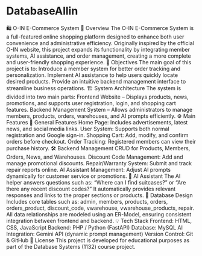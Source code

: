 # DatabaseAllin
🛍️ O-IN E-Commerce System
📘 Overview
The O-IN E-Commerce System is a full-featured online shopping platform designed to enhance both user convenience and administrative efficiency.
Originally inspired by the official O-IN website, this project expands its functionality by integrating member systems, AI assistance, and order management, creating a more complete and user-friendly shopping experience.
🎯 Objectives
The main goal of this project is to:
Introduce a member system for better order tracking and personalization.
Implement AI assistance to help users quickly locate desired products.
Provide an intuitive backend management interface to streamline business operations.
🏗️ System Architecture
The system is divided into two main parts:
Frontend Website – Displays products, news, promotions, and supports user registration, login, and shopping cart features.
Backend Management System – Allows administrators to manage members, products, orders, warehouses, and AI prompts efficiently.
⚙️ Main Features
🧾 General Features
Home Page: Includes advertisements, latest news, and social media links.
User System: Supports both normal registration and Google sign-in.
Shopping Cart: Add, modify, and confirm orders before checkout.
Order Tracking: Registered members can view their purchase history.
🛠️ Backend Management
CRUD for Products, Members, Orders, News, and Warehouses.
Discount Code Management: Add and manage promotional discounts.
Repair/Warranty System: Submit and track repair reports online.
AI Assistant Management: Adjust AI prompts dynamically for customer service or promotions.
🤖 AI Assistant
The AI helper answers questions such as:
“Where can I find suitcases?” or “Are there any recent discount codes?”
It automatically provides relevant responses and links to the proper sections or products.
🧩 Database Design
Includes core tables such as:
admin, members, products, orders, orders_product,
discount_code, vwarehouse, vwarehouse_products, repair.
All data relationships are modeled using an ER-Model, ensuring consistent integration between frontend and backend.
💡 Tech Stack
Frontend: HTML, CSS, JavaScript
Backend: PHP / Python (FastAPI)
Database: MySQL
AI Integration: Gemini API (dynamic prompt management)
Version Control: Git & GitHub
📄 License
This project is developed for educational purposes as part of the Database Systems (1132) course project.

